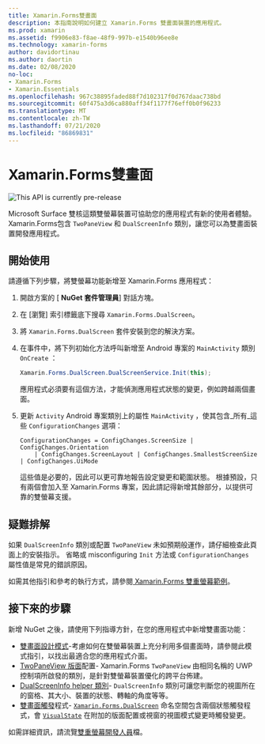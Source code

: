 ```yaml
---
title: Xamarin.Forms雙畫面
description: 本指南說明如何建立 Xamarin.Forms 雙畫面裝置的應用程式。
ms.prod: xamarin
ms.assetid: f9906e83-f8ae-48f9-997b-e1540b96ee8e
ms.technology: xamarin-forms
author: davidortinau
ms.author: daortin
ms.date: 02/08/2020
no-loc:
- Xamarin.Forms
- Xamarin.Essentials
ms.openlocfilehash: 967c38895faded88f7d102317f0d767daac738bd
ms.sourcegitcommit: 60f475a3d6ca880aff34f1177f76eff0b0f96233
ms.translationtype: MT
ms.contentlocale: zh-TW
ms.lasthandoff: 07/21/2020
ms.locfileid: "86869831"
---
```

# <a name="xamarinforms-dual-screen"></a>Xamarin.Forms雙畫面

![](~/media/shared/preview.png "This API is currently pre-release")

Microsoft Surface 雙核這類雙螢幕裝置可協助您的應用程式有新的使用者體驗。 Xamarin.Forms包含 `TwoPaneView` 和 `DualScreenInfo` 類別，讓您可以為雙畫面裝置開發應用程式。

## <a name="get-started"></a>開始使用

請遵循下列步驟，將雙螢幕功能新增至 Xamarin.Forms 應用程式：

1. 開啟方案的 [ **NuGet 套件管理員**] 對話方塊。
2. 在 [瀏覽]  索引標籤底下搜尋 `Xamarin.Forms.DualScreen`。
3. 將 `Xamarin.Forms.DualScreen` 套件安裝到您的解決方案。
4. 在事件中，將下列初始化方法呼叫新增至 Android 專案的 `MainActivity` 類別 `OnCreate` ：

    ```csharp
    Xamarin.Forms.DualScreen.DualScreenService.Init(this);
    ```

    應用程式必須要有這個方法，才能偵測應用程式狀態的變更，例如跨越兩個畫面。

5. 更新 `Activity` Android 專案類別上的屬性 `MainActivity` ，使其包含_所有_這些 `ConfigurationChanges` 選項：

    ```@csharp
    ConfigurationChanges = ConfigChanges.ScreenSize | ConfigChanges.Orientation 
        | ConfigChanges.ScreenLayout | ConfigChanges.SmallestScreenSize | ConfigChanges.UiMode
    ```

    這些值是必要的，因此可以更可靠地報告設定變更和範圍狀態。 根據預設，只有兩個會加入至 Xamarin.Forms 專案，因此請記得新增其餘部分，以提供可靠的雙螢幕支援。

## <a name="troubleshooting"></a>疑難排解

如果 `DualScreenInfo` 類別或配置 `TwoPaneView` 未如預期般運作，請仔細檢查此頁面上的安裝指示。 省略或 misconfiguring `Init` 方法或 `ConfigurationChanges` 屬性值是常見的錯誤原因。

如需其他指引和參考的執行方式，請參閱[ Xamarin.Forms 雙重螢幕範例](https://docs.microsoft.com/dual-screen/xamarin/samples)。

## <a name="next-steps"></a>接下來的步驟

新增 NuGet 之後，請使用下列指導方針，在您的應用程式中新增雙畫面功能：

- [雙畫面設計模式](design-patterns.md)-考慮如何在雙螢幕裝置上充分利用多個畫面時，請參閱此模式指引，以找出最適合您的應用程式介面。
- [TwoPaneView 版面](twopaneview.md)配置- Xamarin.Forms `TwoPaneView` 由相同名稱的 UWP 控制項所啟發的類別，是針對雙螢幕裝置優化的跨平台佈建。
- [DualScreenInfo helper 類別](dual-screen-info.md)- `DualScreenInfo` 類別可讓您判斷您的視圖所在的窗格、其大小、裝置的狀態、轉軸的角度等等。
- [雙畫面觸發](triggers.md)程式- [`Xamarin.Forms.DualScreen`](xref:Xamarin.Forms.DualScreen) 命名空間包含兩個狀態觸發程式，會 [`VisualState`](xref:Xamarin.Forms.VisualState) 在附加的版面配置或視窗的視圖模式變更時觸發變更。

如需詳細資訊，請流覽[雙重螢幕開發人員](https://docs.microsoft.com/dual-screen/)檔。

